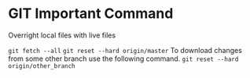 # GIT Important Command

Overright local files with live files

``
git fetch --all
``
``
git reset --hard origin/master
``
To download changes from some other branch use the following command.
``git reset --hard origin/other_branch``
